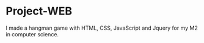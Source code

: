 # Project-WEB

I made a hangman game with HTML, CSS, JavaScript and Jquery for my M2 in computer science.
